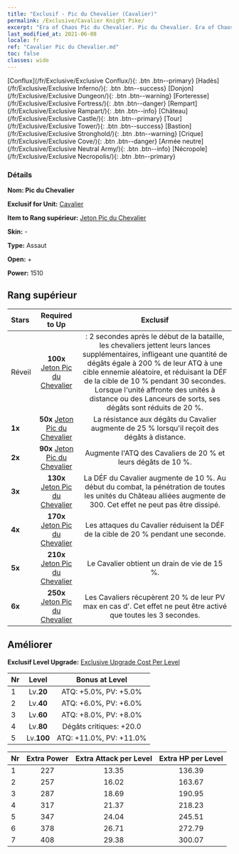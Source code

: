 ```yaml
---
title: "Exclusif - Pic du Chevalier (Cavalier)"
permalink: /Exclusive/Cavalier Knight Pike/
excerpt: "Era of Chaos Pic du Chevalier. Pic du Chevalier. Era of Chaos Exclusif Pic du Chevalier. Cavalier Exclusif."
last_modified_at: 2021-06-08
locale: fr
ref: "Cavalier Pic du Chevalier.md"
toc: false
classes: wide
---
```

 [Conflux](/fr/Exclusive/Exclusive Conflux/){: .btn .btn--primary} [Hadès](/fr/Exclusive/Exclusive Inferno/){: .btn .btn--success} [Donjon](/fr/Exclusive/Exclusive Dungeon/){: .btn .btn--warning} [Forteresse](/fr/Exclusive/Exclusive Fortress/){: .btn .btn--danger} [Rempart](/fr/Exclusive/Exclusive Rampart/){: .btn .btn--info} [Château](/fr/Exclusive/Exclusive Castle/){: .btn .btn--primary} [Tour](/fr/Exclusive/Exclusive Tower/){: .btn .btn--success} [Bastion](/fr/Exclusive/Exclusive Stronghold/){: .btn .btn--warning} [Crique](/fr/Exclusive/Exclusive Cove/){: .btn .btn--danger} [Armée neutre](/fr/Exclusive/Exclusive Neutral Army/){: .btn .btn--info} [Nécropole](/fr/Exclusive/Exclusive Necropolis/){: .btn .btn--primary} 

### Détails
 **Nom: Pic du Chevalier** 

 **Exclusif for Unit:** [Cavalier](/fr/units/Cavalier/) 

 **Item to Rang supérieur:** [Jeton Pic du Chevalier](/ItemsFR/con_916/)

 **Skin:** -

 **Type:** Assaut

 **Open:** +

 **Power:** 1510

## Rang supérieur

  |     Stars    |  Required to Up | Exclusif |
  |:-------------|:---------------:|:---------------:|
  |  Réveil  | **100x** [Jeton Pic du Chevalier](/ItemsFR/con_916/) | <Javelot accablant> : 2 secondes après le début de la bataille, les chevaliers jettent leurs lances supplémentaires, infligeant une quantité de dégâts égale à 200 % de leur ATQ à une cible ennemie aléatoire, et réduisant la DÉF de la cible de 10 % pendant 30 secondes. Lorsque l'unité affronte des unités à distance ou des Lanceurs de sorts, ses dégâts sont réduits de 20 %. |
  | **1x** <i class="fas fa-star"/> | **50x** [Jeton Pic du Chevalier](/ItemsFR/con_916/) | La résistance aux dégâts du Cavalier augmente de 25 % lorsqu'il reçoit des dégâts à distance. |
  | **2x** <i class="fas fa-star"/> | **90x** [Jeton Pic du Chevalier](/ItemsFR/con_916/) | Augmente l'ATQ des Cavaliers de 20 % et leurs dégâts de 10 %. |
  | **3x** <i class="fas fa-star"/> | **130x** [Jeton Pic du Chevalier](/ItemsFR/con_916/) | La DÉF du Cavalier augmente de 10 %. Au début du combat, la pénétration de toutes les unités du Château alliées augmente de 300. Cet effet ne peut pas être dissipé. |
  | **4x** <i class="fas fa-star"/> | **170x** [Jeton Pic du Chevalier](/ItemsFR/con_916/) | Les attaques du Cavalier réduisent la DÉF de la cible de 20 % pendant une seconde. |
  | **5x** <i class="fas fa-star"/> | **210x** [Jeton Pic du Chevalier](/ItemsFR/con_916/) | Le Cavalier obtient un drain de vie de 15 %. |
  | **6x** <i class="fas fa-star"/> | **250x** [Jeton Pic du Chevalier](/ItemsFR/con_916/) | Les Cavaliers récupèrent 20 % de leur PV max en cas d'<Exaltation>. Cet effet ne peut être activé que toutes les 3 secondes. |


## Améliorer
 **Exclusif Level Upgrade:** [Exclusive Upgrade Cost Per Level](/Exclusive/ExclusiveUpgradeCostPerLevel/)

  |  Nr  |   Level  | Bonus at Level |
  |:-----|:--------:|:--------------:|
  | 1 | Lv.**20** | ATQ: +5.0%, PV: +5.0% |
  | 2 | Lv.**40** | ATQ: +6.0%, PV: +6.0% |
  | 3 | Lv.**60** | ATQ: +8.0%, PV: +8.0% |
  | 4 | Lv.**80** | Dégâts critiques: +20.0 |
  | 5 | Lv.**100** | ATQ: +11.0%, PV: +11.0% |


  |  Nr  |  Extra Power | Extra Attack per Level | Extra HP per Level |
  |:-----|:--------:|:--------:|:--------:|
  | 1 | 227 | 13.35 | 136.39 |
  | 2 | 257 | 16.02 | 163.67 |
  | 3 | 287 | 18.69 | 190.95 |
  | 4 | 317 | 21.37 | 218.23 |
  | 5 | 347 | 24.04 | 245.51 |
  | 6 | 378 | 26.71 | 272.79 |
  | 7 | 408 | 29.38 | 300.07 |



